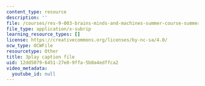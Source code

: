 ```yaml
---
content_type: resource
description: ''
file: /courses/res-9-003-brains-minds-and-machines-summer-course-summer-2015/12dd5079645127e09ffa5b0a4edffca2_IeD8VXfqPyQ.srt
file_type: application/x-subrip
learning_resource_types: []
license: https://creativecommons.org/licenses/by-nc-sa/4.0/
ocw_type: OCWFile
resourcetype: Other
title: 3play caption file
uid: 12dd5079-6451-27e0-9ffa-5b0a4edffca2
video_metadata:
  youtube_id: null
---
```

